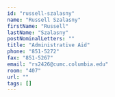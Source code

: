 ```yaml
---
id: "russell-szalasny"
name: "Russell Szalasny"
firstName: "Russell"
lastName: "Szalasny"
postNominalLetters: ""
title: "Administrative Aid"
phone: "851-5272"
fax: "851-5267"
email: "rs2426@cumc.columbia.edu"
room: "407"
url: ""
tags: []
---
```

